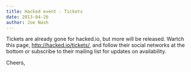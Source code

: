 ```yaml
---
title: Hacked event - Tickets
date: 2013-04-26
author: Joe Nash
---
```


Tickets are already gone for hacked.io, but more will be released. Wartch this page, http://hacked.io/tickets/, and follow their social networks at the bottom or subscribe to their mailing list for updates on availability.

Cheers,
